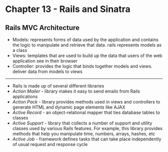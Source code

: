 # Chapter 13 - Rails and Sinatra

## Rails MVC Architecture
* Models: represents forms of data used by the application and contains the logic to manipulate and retrieve that data. rails represents models as a class
* Views: templates that are used to build up the data that users of the web application see in their browser
* Controller: provides the logic that binds together models and views. deliver data from models to views

___

* Rails is made up of several different libraries
* _Action Mailer_ - library makes it easy to send emails from Rails applications
* _Action Pack_ - library provides methods used in views and controllers to generate HTML and dynamic page elements like AJAX
* _Active Record_ - an object-relational mapper that ties database tables to classes
* _Active Support_ - library that collects a number of support and utility classes used by various Rails features. For example, this library provides methods that help you manipulate time, numbers, arrays, hashes, etc
* _Active Job_ - framework defines tasks that can take place independently of usual request and response cycle


